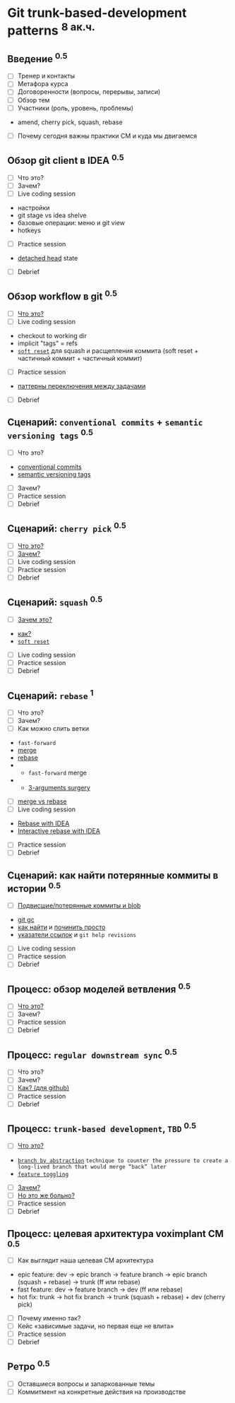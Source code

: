 Git trunk-based-development patterns <sup>8 ак.ч.</sup>
====================================

Введение <sup>0.5</sup>
--------
- [ ] Тренер и контакты
- [ ] Метафора курса
- [ ] Договоренности (вопросы, перерывы, записи)
- [ ] Обзор тем
- [ ] Участники (роль, уровень, проблемы)
- amend, cherry pick, squash, rebase
- [ ] Почему сегодня важны практики CM и куда мы двигаемся

Обзор git client в IDEA <sup>0.5</sup>
-----------------------
- [ ] Что это?
- [ ] Зачем?
- [ ] Live coding session
- настройки
- git stage vs idea shelve
- базовые операции: меню и git view
- hotkeys
- [ ] Practice session
- [detached head](http://pr0git.blogspot.com/2015/03/git.html) state
- [ ] Debrief

Обзор workflow в git <sup>0.5</sup>
--------------------
- [ ] [Что это?](https://ndpsoftware.com/git-cheatsheet.html)
- [ ] Live coding session
- checkout to working dir
- implicit "tags" = refs
- [`soft reset`](https://stackoverflow.com/a/5201642) для squash и расщепления коммита (soft reset + частичный коммит + частичный коммит)
- [ ] Practice session
- [паттерны переключения между задачами](https://www.jetbrains.com/help/idea/work-on-several-features-simultaneously.html)
- [ ] Debrief

Сценарий: `conventional commits` + `semantic versioning tags` <sup>0.5</sup>
-------------------------------------------------------------
- [ ] Что это?
- [conventional commits](https://www.conventionalcommits.org/en/v1.0.0/)
- [semantic versioning tags](https://semver.org)
- [ ] Зачем?
- [ ] Practice session
- [ ] Debrief

Сценарий: `cherry pick` <sup>0.5</sup>
-----------------------
- [ ] [Что это?](https://git-scm.com/book/ru/v2/Распределенный-Git-Сопровождение-проекта#r_rebase_cherry_pick)
- [ ] [Зачем?](https://www.atlassian.com/git/tutorials/cherry-pick)
- [ ] Live coding session
- [ ] Practice session
- [ ] Debrief

Сценарий: `squash` <sup>0.5</sup>
------------------
- [ ] [Зачем это?](https://softwareengineering.stackexchange.com/questions/263164/why-squash-git-commits-for-pull-requests)
- [как?](https://www.jetbrains.com/help/idea/edit-project-history.html#squash-commits)
- [`soft reset`](https://stackoverflow.com/a/5201642)
- [ ] Live coding session
- [ ] Practice session
- [ ] Debrief

Сценарий: `rebase` <sup>1</sup>
------------------
- [ ] Что это?
- [ ] Зачем?
- [ ] Как можно слить ветки
- `fast-forward`
- [merge](https://git-scm.com/book/en/v2/Git-Branching-Basic-Branching-and-Merging#_basic_merging)
- [rebase](https://git-scm.com/book/en/v2/Git-Branching-Rebasing) 
- + `fast-forward` merge
- + [3-arguments surgery](https://qastack.ru/programming/29914052/i-cant-understand-the-behaviour-of-git-rebase-onto)
- [ ] [merge vs rebase](https://www.atlassian.com/ru/git/tutorials/merging-vs-rebasing)
- [ ] Live coding session
- [Rebase with IDEA](https://www.jetbrains.com/help/idea/apply-changes-from-one-branch-to-another.html#rebase-branch)
- [Interactive rebase with IDEA](https://www.jetbrains.com/help/idea/edit-project-history.html)
- [ ] Practice session
- [ ] Debrief

Сценарий: как найти потерянные коммиты в истории <sup>0.5</sup>
------------------------------------------------
- [ ] [Подвисшие/потерянные коммиты и blob](https://stackoverflow.com/questions/18514659/git-what-is-a-dangling-commit-blob-and-where-do-they-come-from)
- [git gc](https://www.atlassian.com/git/tutorials/git-gc)
- [как найти](https://stackoverflow.com/questions/10099258/how-can-i-recover-a-lost-commit-in-git) и [починить просто](https://www.ocpsoft.org/tutorials/git/use-reflog-and-cherry-pick-to-restore-lost-commits/)
- [указатели ссылок](https://stackoverflow.com/questions/26785118/head-vs-head-vs-head-also-known-as-tilde-vs-caret-vs-at-sign) и `git help revisions`
- [ ] Live coding session
- [ ] Practice session
- [ ] Debrief

Процесс: обзор моделей ветвления <sup>0.5</sup>
--------------------------------
- [ ] [Что это?](https://medium.com/@patrickporto/4-branching-workflows-for-git-30d0aaee7bf)
- [ ] Зачем?
- [ ] Practice session
- [ ] Debrief

Процесс: `regular downstream sync` <sup>0.5</sup>
----------------------------------
- [ ] Что это?
- [ ] Зачем?
- [ ] [Как? (для github)](https://medium.com/sweetmeat/how-to-keep-a-downstream-git-repository-current-with-upstream-repository-changes-10b76fad6d97)
- [ ] Practice session
- [ ] Debrief

Процесс: `trunk-based development`, `TBD` <sup>0.5</sup>
-----------------------------------------
- [ ] [Что это?](https://trunkbaseddevelopment.com)
- [`branch by abstraction`](https://www.branchbyabstraction.com) `technique to counter the pressure to create a long-lived branch that would merge “back” later`
- [`feature toggling`](https://martinfowler.com/articles/feature-toggles.html)
- [ ] [Зачем?](https://habr.com/ru/post/519314/)
- [ ] [Но это же больно?](https://martinfowler.com/bliki/FrequencyReducesDifficulty.html)
- [ ] Practice session
- [ ] Debrief

Процесс: целевая архитектура voximplant CM <sup>0.5</sup>
------------------------------------------
- [ ] Как выглядит наша целевая CM архитектура
- epic feature: dev -> epic branch -> feature branch -> epic branch (squash + rebase) -> trunk (ff или rebase)
- fast feature: dev -> feature branch -> dev (ff или rebase)
- hot fix: trunk -> hot fix branch -> trunk (squash + rebase) + dev (cherry pick)
- [ ] Почему именно так?
- [ ] Кейс «зависимые задачи, но первая еще не влита»
- [ ] Practice session
- [ ] Debrief

Ретро <sup>0.5</sup>
-----
- [ ] Оставшиеся вопросы и запаркованные темы
- [ ] Коммитмент на конкретные действия на производстве
